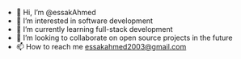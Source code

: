 - 👋 Hi, I’m @essakAhmed
- 👀 I’m interested in software development 
- 🌱 I’m currently learning full-stack development 
- 💞️ I’m looking to collaborate on open source projects in the future
- 📫 How to reach me essakahmed2003@gmail.com

<!---
essakAhmed/essakAhmed is a ✨ special ✨ repository because its `README.md` (this file) appears on your GitHub profile.
You can click the Preview link to take a look at your changes.
--->
